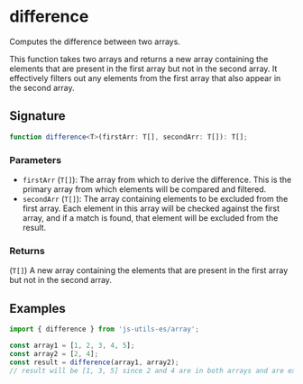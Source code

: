 # difference

Computes the difference between two arrays.

This function takes two arrays and returns a new array containing the elements
that are present in the first array but not in the second array. It effectively
filters out any elements from the first array that also appear in the second array.

## Signature

```typescript
function difference<T>(firstArr: T[], secondArr: T[]): T[];
```

### Parameters

- `firstArr` (`T[]`): The array from which to derive the difference. This is the primary array from which elements will be compared and filtered.
- `secondArr` (`T[]`): The array containing elements to be excluded from the first array. Each element in this array will be checked against the first array, and if a match is found, that element will be excluded from the result.

### Returns

(`T[]`) A new array containing the elements that are present in the first array but not
in the second array.

## Examples

```typescript
import { difference } from 'js-utils-es/array';

const array1 = [1, 2, 3, 4, 5];
const array2 = [2, 4];
const result = difference(array1, array2);
// result will be [1, 3, 5] since 2 and 4 are in both arrays and are excluded from the result.
```
